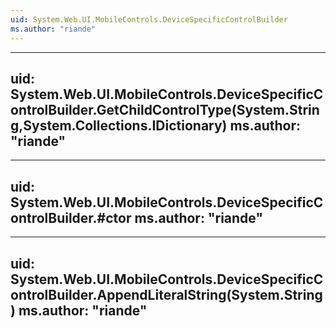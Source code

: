 ```yaml
---
uid: System.Web.UI.MobileControls.DeviceSpecificControlBuilder
ms.author: "riande"
---
```


---
uid: System.Web.UI.MobileControls.DeviceSpecificControlBuilder.GetChildControlType(System.String,System.Collections.IDictionary)
ms.author: "riande"
---

---
uid: System.Web.UI.MobileControls.DeviceSpecificControlBuilder.#ctor
ms.author: "riande"
---

---
uid: System.Web.UI.MobileControls.DeviceSpecificControlBuilder.AppendLiteralString(System.String)
ms.author: "riande"
---
